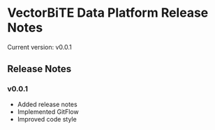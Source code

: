# VectorBiTE Data Platform Release Notes
Current version: v0.0.1
## Release Notes
### v0.0.1
- Added release notes
- Implemented GitFlow
- Improved code style
